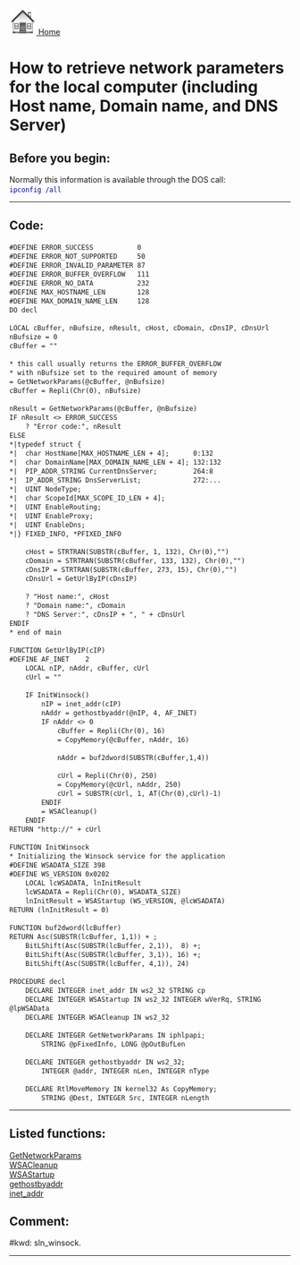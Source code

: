 [<img src="../images/home.png"> Home ](https://github.com/VFPX/Win32API)  

# How to retrieve network parameters for the local computer (including Host name, Domain name, and DNS Server)

## Before you begin:
Normally this information is available through the DOS call:  
<code><font color=#0000a0>ipconfig /all</font></code>  
  
***  


## Code:
```foxpro  
#DEFINE ERROR_SUCCESS           0
#DEFINE ERROR_NOT_SUPPORTED     50
#DEFINE ERROR_INVALID_PARAMETER 87
#DEFINE ERROR_BUFFER_OVERFLOW   111
#DEFINE ERROR_NO_DATA           232
#DEFINE MAX_HOSTNAME_LEN        128
#DEFINE MAX_DOMAIN_NAME_LEN     128
DO decl

LOCAL cBuffer, nBufsize, nResult, cHost, cDomain, cDnsIP, cDnsUrl
nBufsize = 0
cBuffer = ""

* this call usually returns the ERROR_BUFFER_OVERFLOW
* with nBufsize set to the required amount of memory
= GetNetworkParams(@cBuffer, @nBufsize)
cBuffer = Repli(Chr(0), nBufsize)

nResult = GetNetworkParams(@cBuffer, @nBufsize)
IF nResult <> ERROR_SUCCESS
	? "Error code:", nResult
ELSE
*|typedef struct {
*|  char HostName[MAX_HOSTNAME_LEN + 4];      0:132
*|  char DomainName[MAX_DOMAIN_NAME_LEN + 4]; 132:132
*|  PIP_ADDR_STRING CurrentDnsServer;         264:8
*|  IP_ADDR_STRING DnsServerList;             272:...
*|  UINT NodeType;
*|  char ScopeId[MAX_SCOPE_ID_LEN + 4];
*|  UINT EnableRouting;
*|  UINT EnableProxy;
*|  UINT EnableDns;
*|} FIXED_INFO, *PFIXED_INFO

	cHost = STRTRAN(SUBSTR(cBuffer, 1, 132), Chr(0),"")
	cDomain = STRTRAN(SUBSTR(cBuffer, 133, 132), Chr(0),"")
	cDnsIP = STRTRAN(SUBSTR(cBuffer, 273, 15), Chr(0),"")
	cDnsUrl = GetUrlByIP(cDnsIP)

	? "Host name:", cHost
	? "Domain name:", cDomain
	? "DNS Server:", cDnsIP + ", " + cDnsUrl
ENDIF
* end of main

FUNCTION GetUrlByIP(cIP)
#DEFINE AF_INET    2
	LOCAL nIP, nAddr, cBuffer, cUrl
	cUrl = ""

	IF InitWinsock()
		nIP = inet_addr(cIP)
		nAddr = gethostbyaddr(@nIP, 4, AF_INET)
		IF nAddr <> 0
			cBuffer = Repli(Chr(0), 16)
			= CopyMemory(@cBuffer, nAddr, 16)

			nAddr = buf2dword(SUBSTR(cBuffer,1,4))

			cUrl = Repli(Chr(0), 250)
			= CopyMemory(@cUrl, nAddr, 250)
			cUrl = SUBSTR(cUrl, 1, AT(Chr(0),cUrl)-1)
		ENDIF
		= WSACleanup()
	ENDIF
RETURN "http://" + cUrl

FUNCTION InitWinsock
* Initializing the Winsock service for the application
#DEFINE WSADATA_SIZE 398
#DEFINE WS_VERSION 0x0202
	LOCAL lcWSADATA, lnInitResult
	lcWSADATA = Repli(Chr(0), WSADATA_SIZE)
	lnInitResult = WSAStartup (WS_VERSION, @lcWSADATA)
RETURN (lnInitResult = 0)

FUNCTION buf2dword(lcBuffer)
RETURN Asc(SUBSTR(lcBuffer, 1,1)) + ;
	BitLShift(Asc(SUBSTR(lcBuffer, 2,1)),  8) +;
	BitLShift(Asc(SUBSTR(lcBuffer, 3,1)), 16) +;
	BitLShift(Asc(SUBSTR(lcBuffer, 4,1)), 24)

PROCEDURE decl
	DECLARE INTEGER inet_addr IN ws2_32 STRING cp
	DECLARE INTEGER WSAStartup IN ws2_32 INTEGER wVerRq, STRING @lpWSAData
	DECLARE INTEGER WSACleanup IN ws2_32

	DECLARE INTEGER GetNetworkParams IN iphlpapi;
		STRING @pFixedInfo, LONG @pOutBufLen

	DECLARE INTEGER gethostbyaddr IN ws2_32;
		INTEGER @addr, INTEGER nLen, INTEGER nType

	DECLARE RtlMoveMemory IN kernel32 As CopyMemory;
		STRING @Dest, INTEGER Src, INTEGER nLength  
```  
***  


## Listed functions:
[GetNetworkParams](../libraries/iphlpapi/GetNetworkParams.md)  
[WSACleanup](../libraries/ws2_32/WSACleanup.md)  
[WSAStartup](../libraries/ws2_32/WSAStartup.md)  
[gethostbyaddr](../libraries/ws2_32/gethostbyaddr.md)  
[inet_addr](../libraries/ws2_32/inet_addr.md)  

## Comment:
  
  
#kwd: sln_winsock.  
  
***  

